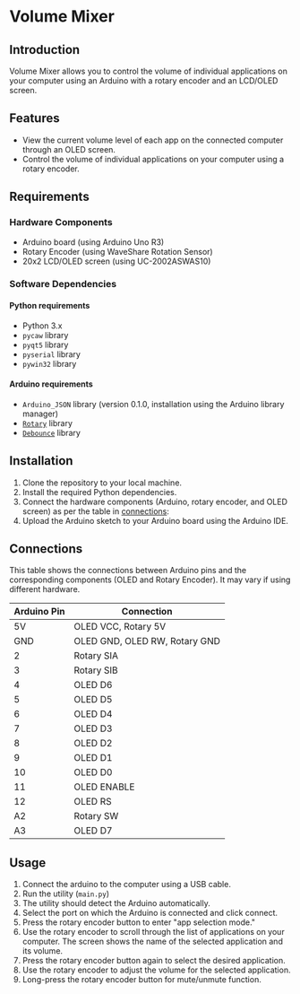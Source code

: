 # Volume Mixer

## Introduction

Volume Mixer allows you to control the volume of individual applications on your computer using an Arduino with a rotary encoder and an LCD/OLED screen.

## Features

- View the current volume level of each app on the connected computer through an OLED screen.
- Control the volume of individual applications on your computer using a rotary encoder.

## Requirements

### Hardware Components

- Arduino board (using Arduino Uno R3)
- Rotary Encoder (using WaveShare Rotation Sensor)
- 20x2 LCD/OLED screen (using UC-2002ASWAS10)

### Software Dependencies

#### Python requirements

- Python 3.x
- `pycaw` library
- `pyqt5` library
- `pyserial` library
- `pywin32` library

#### Arduino requirements

- `Arduino_JSON` library (version 0.1.0, installation using the Arduino library manager)
- [`Rotary`](https://github.com/brianlow/Rotary) library
- [`Debounce`](https://github.com/wkoch/Debounce) library

## Installation

1. Clone the repository to your local machine.
2. Install the required Python dependencies.
3. Connect the hardware components (Arduino, rotary encoder, and OLED screen) as per the table in [connections](#connections):
4. Upload the Arduino sketch to your Arduino board using the Arduino IDE.

## Connections

This table shows the connections between Arduino pins and the corresponding components (OLED and Rotary Encoder). It may vary if using different hardware.

| Arduino Pin | Connection                  |
|-------------|-----------------------------|
| 5V          | OLED VCC, Rotary 5V         |
| GND         | OLED GND, OLED RW, Rotary GND|
| 2           | Rotary SIA                  |
| 3           | Rotary SIB                  |
| 4           | OLED D6                     |
| 5           | OLED D5                     |
| 6           | OLED D4                     |
| 7           | OLED D3                     |
| 8           | OLED D2                     |
| 9           | OLED D1                     |
| 10          | OLED D0                     |
| 11          | OLED ENABLE                 |
| 12          | OLED RS                     |
| A2          | Rotary SW                   |
| A3          | OLED D7                     |

## Usage

1. Connect the arduino to the computer using a USB cable.
2. Run the utility (`main.py`)
3. The utility should detect the Arduino automatically.
4. Select the port on which the Arduino is connected and click connect.
5. Press the rotary encoder button to enter "app selection mode."
6. Use the rotary encoder to scroll through the list of applications on your computer. The screen shows the name of the selected application and its volume.
7. Press the rotary encoder button again to select the desired application.
8. Use the rotary encoder to adjust the volume for the selected application.
9. Long-press the rotary encoder button for mute/unmute function.

